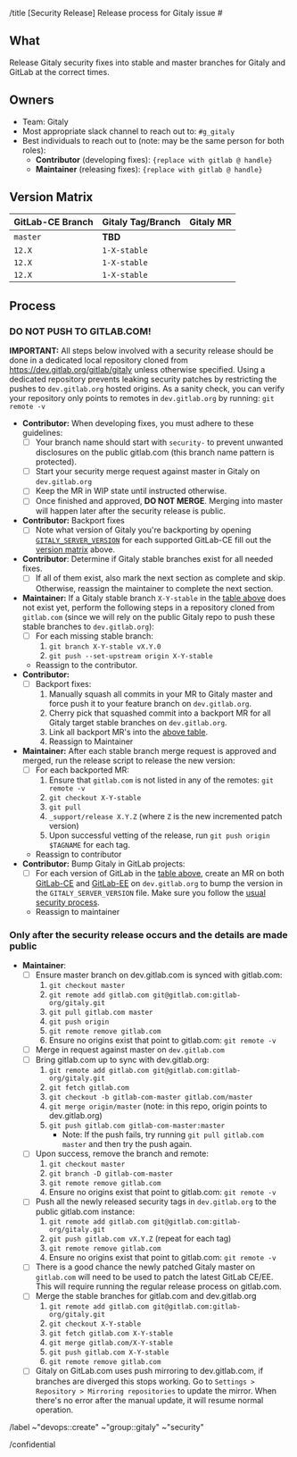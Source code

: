 /title [Security Release] Release process for Gitaly issue #<issue-number>

## What

Release Gitaly security fixes into stable and master branches for Gitaly and
GitLab at the correct times.

## Owners

- Team: Gitaly
- Most appropriate slack channel to reach out to: `#g_gitaly`
- Best individuals to reach out to (note: may be the same person for both roles):
  - **Contributor** (developing fixes): `{replace with gitlab @ handle}`
  - **Maintainer** (releasing fixes): `{replace with gitlab @ handle}`

## Version Matrix

| GitLab-CE Branch | Gitaly Tag/Branch | Gitaly MR          |
|------------------|-------------------|--------------------|
| `master`         | **TBD**           | <MR link>          |
| `12.X`           | `1-X-stable`      | <backport MR link> |
| `12.X`           | `1-X-stable`      | <backport MR link> |
| `12.X`           | `1-X-stable`      | <backport MR link> |

## Process


### DO NOT PUSH TO GITLAB.COM!

**IMPORTANT:** All steps below involved with a security release should be done
in a dedicated local repository cloned from https://dev.gitlab.org/gitlab/gitaly
unless otherwise specified. Using a dedicated repository prevents leaking
security patches by restricting the pushes to `dev.gitlab.org` hosted origins.
As a sanity check, you can verify your repository only points to remotes in
`dev.gitlab.org` by running: `git remote -v`

- **Contributor:** When developing fixes, you must adhere to these guidelines:
   - [ ] Your branch name should start with `security-` to prevent unwanted
     disclosures on the public gitlab.com (this branch name pattern is protected).
   - [ ] Start your security merge request against master in Gitaly on `dev.gitlab.org`
   - [ ] Keep the MR in WIP state until instructed otherwise.
   - [ ] Once finished and approved, **DO NOT MERGE**. Merging into master
     will happen later after the security release is public.
- **Contributor:** Backport fixes
   - [ ] Note what version of Gitaly you're backporting by opening
     [`GITALY_SERVER_VERSION`][gitaly-ce-version] for each supported GitLab-CE fill out
     the [version matrix](#version-matrix) above.
- **Contributor**: Determine if Gitaly stable branches exist for all needed
  fixes.
   - [ ] If all of them exist, also mark the next section as complete and skip.
     Otherwise, reassign the maintainer to complete the next section.
- **Maintainer:** If a Gitaly stable branch `X-Y-stable` in the [table above](#version-matrix)
  does not exist yet, perform the following steps in a repository cloned
  from `gitlab.com` (since we will rely on the public Gitaly repo to push
  these stable branches to `dev.gitlab.org`):
    - [ ] For each missing stable branch:
       1. `git branch X-Y-stable vX.Y.0`
       1. `git push --set-upstream origin X-Y-stable`
    - Reassign to the contributor.
- **Contributor:**
   - [ ] Backport fixes:
      1. Manually squash all commits in your MR to Gitaly master and force push it to your feature branch on `dev.gitlab.org`.
      1. Cherry pick that squashed commit into a backport MR for all Gitaly target stable branches on `dev.gitlab.org`.
      1. Link all backport MR's into the [above table](#version-matrix).
      1. Reassign to Maintainer
- **Maintainer:** After each stable branch merge request is approved and
  merged, run the release script to release the new version:
    - [ ] For each backported MR:
       1. Ensure that `gitlab.com` is not listed in any of the remotes: `git remote -v`
       1. `git checkout X-Y-stable`
       1. `git pull`
       1. `_support/release X.Y.Z` (where `Z` is the new incremented patch version)
       1. Upon successful vetting of the release, run `git push origin $TAGNAME`
          for each tag.
    - Reassign to contributor
- **Contributor:** Bump Gitaly in GitLab projects:
   - [ ] For each version of GitLab in the [table above](#version-matrix),
     create an MR on both
     [GitLab-CE](https://dev.gitlab.org/gitlab/gitlabhq) and
     [GitLab-EE](https://dev.gitlab.org/gitlab/gitlab-ee) on `dev.gitlab.org`
     to bump the version in the `GITALY_SERVER_VERSION` file. Make sure you
     follow the [usual security process][gitlab-sec-process].
   - Reassign to maintainer

### Only after the security release occurs and the details are made public

- **Maintainer**:
   - [ ] Ensure master branch on dev.gitlab.com is synced with gitlab.com:
      1. `git checkout master`
      1. `git remote add gitlab.com git@gitlab.com:gitlab-org/gitaly.git`
      1. `git pull gitlab.com master`
      1. `git push origin`
      1. `git remote remove gitlab.com`
      1. Ensure no origins exist that point to gitlab.com: `git remote -v`
   - [ ] Merge in request against master on `dev.gitlab.com`
   - [ ] Bring gitlab.com up to sync with dev.gitlab.org:
      1. `git remote add gitlab.com git@gitlab.com:gitlab-org/gitaly.git`
      1. `git fetch gitlab.com`
      1. `git checkout -b gitlab-com-master gitlab.com/master`
      1. `git merge origin/master` (note: in this repo, origin points to dev.gitlab.org)
      1. `git push gitlab.com gitlab-com-master:master`
          - Note: If the push fails, try running `git pull gitlab.com master`
            and then try the push again.
   - [ ] Upon success, remove the branch and remote:
      1. `git checkout master`
      1. `git branch -D gitlab-com-master`
      1. `git remote remove gitlab.com`
      1. Ensure no origins exist that point to gitlab.com: `git remote -v`
   - [ ] Push all the newly released security tags in
   `dev.gitlab.org` to the public gitlab.com instance:
      1. `git remote add gitlab.com git@gitlab.com:gitlab-org/gitaly.git`
      1. `git push gitlab.com vX.Y.Z` (repeat for each tag)
      1. `git remote remove gitlab.com`
      1. Ensure no origins exist that point to gitlab.com: `git remote -v`
   - [ ] There is a good chance the newly patched Gitaly master
     on `gitlab.com` will need to be used to patch the latest GitLab CE/EE.
     This will require running the regular release process on gitlab.com.
   - [ ] Merge the stable branches for gitlab.com and dev.gitlab.org
      1. `git remote add gitlab.com git@gitlab.com:gitlab-org/gitaly.git`
      1. `git checkout X-Y-stable`
      1. `git fetch gitlab.com X-Y-stable`
      1. `git merge gitlab.com/X-Y-stable`
      1. `git push gitlab.com X-Y-stable`
      1. `git remote remove gitlab.com`
   - [ ] Gitaly on GitLab.com uses push mirroring to dev.gitlab.com, if branches
   are diverged this stops working. Go to `Settings > Repository > Mirroring repositories`
   to update the mirror. When there's no error after the manual update, it will
   resume normal operation.

[gitaly-ce-version]: https://gitlab.com/gitlab-org/gitlab-ce/blob/master/GITALY_SERVER_VERSION
[gitlab-sec-process]: https://gitlab.com/gitlab-org/release/docs/blob/master/general/security/developer.md

/label ~"devops::create" ~"group::gitaly" ~"security"

/confidential
